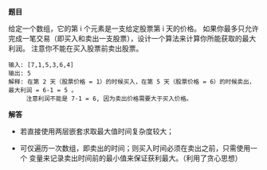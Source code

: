 **题目**

给定一个数组，它的第 i 个元素是一支给定股票第 i 天的价格。
如果你最多只允许完成一笔交易（即买入和卖出一支股票），设计一个算法来计算你所能获取的最大利润。
注意你不能在买入股票前卖出股票。

````
输入: [7,1,5,3,6,4]
输出: 5
解释: 在第 2 天（股票价格 = 1）的时候买入，在第 5 天（股票价格 = 6）的时候卖出，最大利润 = 6-1 = 5 。
     注意利润不能是 7-1 = 6, 因为卖出价格需要大于买入价格。
````

**解答**

- 若直接使用两层嵌套求取最大值时间复杂度较大；

- 可仅遍历一次数组，即卖出的时间；则买入时间必须在卖出之前，只需使用一个
变量来记录卖出时间前的最小值来保证获利最大。（利用了贪心思想）
